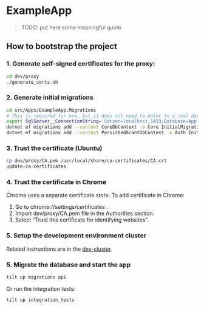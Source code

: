 # ExampleApp

>
> TODO: put here some meaningful quote
>

## How to bootstrap the project

### 1. Generate self-signed certificates for the proxy:

```sh
cd dev/proxy
./generate_certs.sh
```

### 2. Generate initial migrations

```sh
cd src/Apps/ExampleApp.Migrations
# This is required for now, but it does not need to point to a real database
export SqlServer__ConnectionString='Server=localhost,1433;Database=App;User Id=sa;Password=yourStrong(!)Password'
dotnet ef migrations add --context CoreDbContext -o Core InitialMigration # Our context
dotnet ef migrations add --context PersistedGrantDbContext -o Auth InitialMigration # IdentityServer4
```

### 3. Trust the certificate (Ubuntu)

```sh
cp dev/proxy/CA.pem /usr/local/share/ca-certificates/CA.crt
update-ca-certificates
```

### 4. Trust the certificate in Chrome

Chrome uses a separate certificate store. To add certificate in Chrome:

1. Go to chrome://settings/certificates .
2. Import dev/proxy/CA.pem file in the Authorities section.
3. Select "Trust this certificate for identifying websites".

### 5. Setup the development environment cluster

Related instructions are in the [dev-cluster](../dev-cluster/README.md).

### 5. Migrate the database and start the app

```sh
tilt up migrations api
```

Or run the integration tests:

```sh
tilt up integration_tests
```
